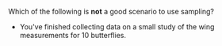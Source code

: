 Which of the following is **not** a good scenario to use sampling?
- You've finished collecting data on a small study of the wing measurements for 10 butterflies.